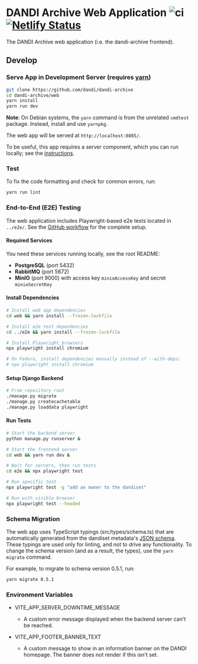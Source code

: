 # DANDI Archive Web Application ![ci](https://github.com/dandi/dandi-archive/actions/workflows/frontend-ci.yml/badge.svg) [![Netlify Status](https://api.netlify.com/api/v1/badges/e7424684-fbdb-4b77-a546-d5757a0f7552/deploy-status)](https://app.netlify.com/sites/gui-dandiarchive-org/deploys)
The DANDI Archive web application (i.e. the dandi-archive frontend).

## Develop

### Serve App in Development Server (requires [yarn](https://yarnpkg.com/))

```bash
git clone https://github.com/dandi/dandi-archive
cd dandi-archive/web
yarn install
yarn run dev
```

**Note**: On Debian systems, the `yarn` command is from the unrelated `cmdtest` package.
Instead, install and use `yarnpkg`.

The web app will be served at `http://localhost:8085/`.

To be useful, this app requires a server component, which you can run locally; see the [instructions](https://github.com/dandi/dandi-archive/#dandi-archive).

### Test

To fix the code formatting and check for common errors, run:

```bash
yarn run lint
```

### End-to-End (E2E) Testing

The web application includes Playwright-based e2e tests located in `../e2e/`.
See the [GitHub workflow](../.github/workflows/frontend-ci.yml) for the complete setup.

#### Required Services

You need these services running locally, see the root README:
- **PostgreSQL** (port 5432)
- **RabbitMQ** (port 5672)
- **MinIO** (port 9000) with access key `minioAccessKey` and secret `minioSecretKey`

#### Install Dependencies

```bash
# Install web app dependencies
cd web && yarn install --frozen-lockfile

# Install e2e test dependencies
cd ../e2e && yarn install --frozen-lockfile

# Install Playwright browsers
npx playwright install chromium

# On Fedora, install dependencies manually instead of --with-deps:
# npx playwright install chromium
```

#### Setup Django Backend

```bash
# From repository root
./manage.py migrate
./manage.py createcachetable
./manage.py loaddata playwright
```

#### Run Tests

```bash
# Start the backend server
python manage.py runserver &

# Start the frontend server
cd web && yarn run dev &

# Wait for servers, then run tests
cd e2e && npx playwright test

# Run specific test
npx playwright test -g "add an owner to the dandiset"

# Run with visible browser
npx playwright test --headed
```

### Schema Migration

The web app uses TypeScript typings (src/types/schema.ts) that are automatically generated from the dandiset metadata's
[JSON schema](https://github.com/dandi/schema).
These typings are used only for linting, and not to drive any functionality.
To change the schema version (and as a result, the types), use the `yarn migrate` command.

For example, to migrate to schema version 0.5.1, run:
```bash
yarn migrate 0.5.1
```

### Environment Variables

- VITE_APP_SERVER_DOWNTIME_MESSAGE
  - A custom error message displayed when the backend server can't be reached.

- VITE_APP_FOOTER_BANNER_TEXT
  - A custom message to show in an information banner on the DANDI homepage. The banner does not render if this isn't set.

